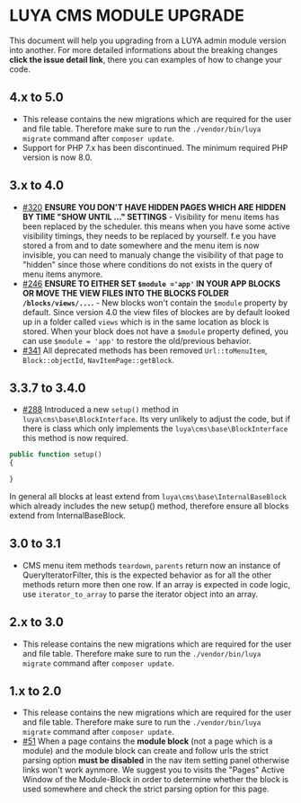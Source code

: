 # LUYA CMS MODULE UPGRADE

This document will help you upgrading from a LUYA admin module version into another. For more detailed informations about the breaking changes **click the issue detail link**, there you can examples of how to change your code.

## 4.x to 5.0

+ This release contains the new migrations which are required for the user and file table. Therefore make sure to run the `./vendor/bin/luya migrate` command after `composer update`.
+ Support for PHP 7.x has been discontinued. The minimum required PHP version is now 8.0.

## 3.x to 4.0

+ [#320](https://github.com/luyadev/luya-module-cms/pull/320) **ENSURE YOU DON'T HAVE HIDDEN PAGES WHICH ARE HIDDEN BY TIME "SHOW UNTIL ..." SETTINGS** - Visibility for menu items has been replaced by the scheduler. this means when you have some active visibility timings, they needs to be replaced by yourself. f.e you have stored a from and to date somewhere and the menu item is now invisible, you can need to manualy change the visibility of that page to "hidden" since those where conditions do not exists in the query of menu items anymore.
+ [#246](https://github.com/luyadev/luya-module-cms/issues/246) **ENSURE TO EITHER SET `$module ='app'` IN YOUR APP BLOCKS OR MOVE THE VIEW FILES INTO THE BLOCKS FOLDER `/blocks/views/...`.** - New blocks won't contain the `$module` property by default. Since version 4.0 the view files of blockes are by default looked up in a folder called `views` which is in the same location as block is stored. When your block does not have a `$module` property defined, you can use `$module = 'app'` to restore the old/previous behavior.
+ [#341](https://github.com/luyadev/luya-module-cms/pull/341) All deprecated methods has been removed `Url::toMenuItem`, `Block::objectId`, `NavItemPage::getBlock`.

## 3.3.7 to 3.4.0

+ [#288](https://github.com/luyadev/luya-module-cms/pull/288) Introduced a new `setup()` method in `luya\cms\base\BlockInterface`. Its very unlikely to adjust the code, but if there is class which only implements the `luya\cms\base\BlockInterface` this method is now required.

```php
public function setup()
{

}
```

In general all blocks at least extend from `luya\cms\base\InternalBaseBlock` which already includes the new setup() method, therefore ensure all blocks extend from InternalBaseBlock.

## 3.0 to 3.1

+ CMS menu item methods `teardown`, `parents` return now an instance of QueryIteratorFilter, this is the expected behavior as for all the other methods return more then one row. If an array is expected in code logic, use `iterator_to_array` to parse the iterator object into an array.

## 2.x to 3.0

+ This release contains the new migrations which are required for the user and file table. Therefore make sure to run the `./vendor/bin/luya migrate` command after `composer update`.

## 1.x to 2.0

+ This release contains the new migrations which are required for the user and file table. Therefore make sure to run the `./vendor/bin/luya migrate` command after `composer update`.
+ [#51](https://github.com/luyadev/luya-module-cms/issues/51) When a page contains the **module block** (not a page which is a module) and the module block can create and follow urls the strict parsing option **must be disabled** in the nav item setting panel otherwise links won't work aynmore. We suggest you to visits the "Pages" Active Window of the Module-Block in order to determine whether the block is used somewhere and check the strict parsing option for this page.
